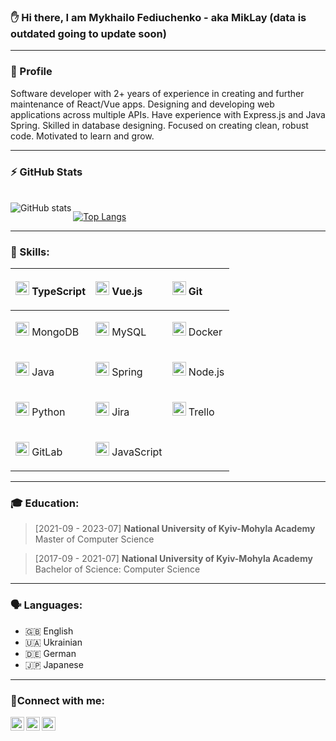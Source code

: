 ### ✋ Hi there, I am Mykhailo Fediuchenko - aka MikLay (data is outdated going to update soon)
---
### 🤵 Profile
Software developer with 2+ years of experience in creating and further maintenance of React/Vue apps. 
Designing and developing web applications across multiple APIs. 
Have experience with Express.js and Java Spring. 
Skilled in database designing. 
Focused on creating clean, robust code. Motivated to learn and grow.

---
### :zap: GitHub Stats
</br>
  <img align="left" alt="GitHub stats" src="https://github-readme-stats.vercel.app/api?username=MikLay&show_icons=true&hide_border=true&theme=radical" />
  
[![Top Langs](https://github-readme-stats.vercel.app/api/top-langs/?username=MikLay&layout=compact&theme=radical&hide_border=true)](https://github.com/MikLay)

---

### 🥇 Skills:
| <p style="float: left;"><img src="https://cdn.jsdelivr.net/npm/simple-icons@v3/icons/typescript.svg" width="22px"/> TypeScript</p> | <p style="float: left;"><img src="https://cdn.jsdelivr.net/npm/simple-icons@v3/icons/vue-dot-js.svg" width="22px"/> Vue.js</p> | <p style="float: left;"><img src="https://cdn.jsdelivr.net/npm/simple-icons@v3/icons/git.svg" width="22px"/> Git</p> |
| --- | --- | --- |
| <p style="float: left;"><img src="https://cdn.jsdelivr.net/npm/simple-icons@v3/icons/mongodb.svg" width="22px"/> MongoDB</p> | <p style="float: left;"><img src="https://cdn.jsdelivr.net/npm/simple-icons@v3/icons/mysql.svg" width="22px"/> MySQL</p> | <p style="float: left;"><img src="https://cdn.jsdelivr.net/npm/simple-icons@v3/icons/docker.svg" width="22px"/> Docker</p> |
| <p style="float: left;"><img src="https://cdn.jsdelivr.net/npm/simple-icons@v3/icons/java.svg" width="22px"/> Java</p> | <p style="float: left;"><img src="https://cdn.jsdelivr.net/npm/simple-icons@v3/icons/spring.svg" width="22px"/> Spring</p> | <p style="float: left;"><img src="https://cdn.jsdelivr.net/npm/simple-icons@v3/icons/node-dot-js.svg" width="22px"/> Node.js</p> |
| <p style="float: left;"><img src="https://cdn.jsdelivr.net/npm/simple-icons@v3/icons/python.svg" width="22px"/> Python</p> | <p style="float: left;"><img src="https://cdn.jsdelivr.net/npm/simple-icons@v3/icons/jira.svg" width="22px"/> Jira</p> | <p style="float: left;"><img src="https://cdn.jsdelivr.net/npm/simple-icons@v3/icons/trello.svg" width="22px"/> Trello</p> |
| <p style="float: left;"><img src="https://cdn.jsdelivr.net/npm/simple-icons@v3/icons/gitlab.svg" width="22px"/> GitLab</p> | <p style="float: left;"><img src="https://cdn.jsdelivr.net/npm/simple-icons@v3/icons/javascript.svg" width="22px"/> JavaScript</p> | |

---

### 🎓 Education:

> [2021-09 - 2023-07] **National University of Kyiv-Mohyla Academy** Master of Computer Science

> [2017-09 - 2021-07] **National University of Kyiv-Mohyla Academy** Bachelor of Science: Computer Science

---

### 🗣️ Languages:
- 🇬🇧 English
- 🇺🇦 Ukrainian
- 🇩🇪 German
- 🇯🇵 Japanese

---
### 🤝Connect with me:
[<img align="left" alt="_miklay | Instagram" width="22px" src="https://cdn.jsdelivr.net/npm/simple-icons@v3/icons/instagram.svg" />][instagram]
[<img align="left" alt="miklay999 | LinkedIn" width="22px" src="https://cdn.jsdelivr.net/npm/simple-icons@v3/icons/linkedin.svg" />][linkedin]
[<img align="left" alt="miklay | Telegram" width="22px" src="https://cdn.jsdelivr.net/npm/simple-icons@v3/icons/telegram.svg" />][telegram]
<br />


[instagram]: https://instagram.com/_miklay
[linkedin]: https://linkedin.com/in/michael-fediuchenko-039837213
[telegram]: https://t.me/MikLay

